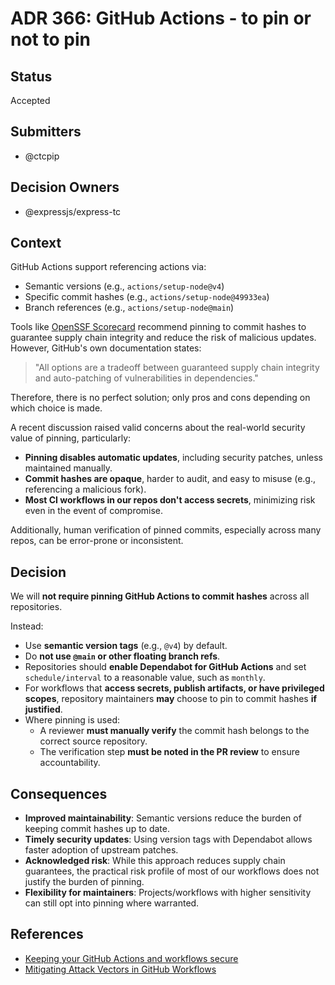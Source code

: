 # ADR 366: GitHub Actions - to pin or not to pin

## Status

Accepted

## Submitters

- @ctcpip

## Decision Owners

- @expressjs/express-tc

## Context

GitHub Actions support referencing actions via:

- Semantic versions (e.g., `actions/setup-node@v4`)
- Specific commit hashes (e.g., `actions/setup-node@49933ea`)
- Branch references (e.g., `actions/setup-node@main`)

Tools like [OpenSSF Scorecard](https://github.com/ossf/scorecard) recommend pinning to commit hashes to guarantee supply chain integrity and reduce the risk of malicious updates. However, GitHub's own documentation states:

> "All options are a tradeoff between guaranteed supply chain integrity and auto-patching of vulnerabilities in dependencies."

Therefore, there is no perfect solution; only pros and cons depending on which choice is made.

A recent discussion raised valid concerns about the real-world security value of pinning, particularly:

- **Pinning disables automatic updates**, including security patches, unless maintained manually.
- **Commit hashes are opaque**, harder to audit, and easy to misuse (e.g., referencing a malicious fork).
- **Most CI workflows in our repos don't access secrets**, minimizing risk even in the event of compromise.

Additionally, human verification of pinned commits, especially across many repos, can be error-prone or inconsistent.

## Decision

We will **not require pinning GitHub Actions to commit hashes** across all repositories.

Instead:

- Use **semantic version tags** (e.g., `@v4`) by default.
- Do **not use `@main` or other floating branch refs**.
- Repositories should **enable Dependabot for GitHub Actions** and set `schedule/interval` to a reasonable value, such as `monthly`.
- For workflows that **access secrets, publish artifacts, or have privileged scopes**, repository maintainers **may** choose to pin to commit hashes **if justified**.
- Where pinning is used:
  - A reviewer **must manually verify** the commit hash belongs to the correct source repository.
  - The verification step **must be noted in the PR review** to ensure accountability.

## Consequences

- **Improved maintainability**: Semantic versions reduce the burden of keeping commit hashes up to date.
- **Timely security updates**: Using version tags with Dependabot allows faster adoption of upstream patches.
- **Acknowledged risk**: While this approach reduces supply chain guarantees, the practical risk profile of most of our workflows does not justify the burden of pinning.
- **Flexibility for maintainers**: Projects/workflows with higher sensitivity can still opt into pinning where warranted.

## References

- [Keeping your GitHub Actions and workflows secure](https://securitylab.github.com/resources/github-actions-building-blocks/)
- [Mitigating Attack Vectors in GitHub Workflows](https://openssf.org/blog/2024/08/12/mitigating-attack-vectors-in-github-workflows/)
